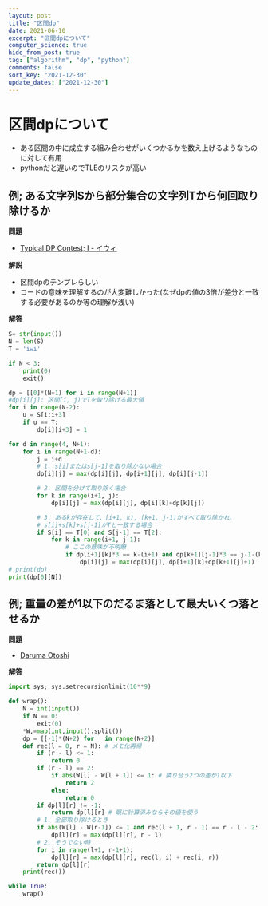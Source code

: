 ```yaml
---
layout: post
title: "区間dp"
date: 2021-06-10
excerpt: "区間dpについて"
computer_science: true
hide_from_post: true
tag: ["algorithm", "dp", "python"]
comments: false
sort_key: "2021-12-30"
update_dates: ["2021-12-30"]
---
```


# 区間dpについて
 - ある区間の中に成立する組み合わせがいくつかるかを数え上げるようなものに対して有用
 - pythonだと遅いのでTLEのリスクが高い

## 例; ある文字列Sから部分集合の文字列Tから何回取り除けるか

**問題**  
 - [Typical DP Contest; I - イウィ](https://atcoder.jp/contests/tdpc/tasks/tdpc_iwi)

**解説**  
 - 区間dpのテンプレらしい
 - コードの意味を理解するのが大変難しかった(なぜdpの値の3倍が差分と一致する必要があるのか等の理解が浅い)

**解答**  

```python
S= str(input())
N = len(S)
T = 'iwi'

if N < 3:
    print(0)
    exit()

dp = [[0]*(N+1) for i in range(N+1)]
#dp[i][j]: 区間[i, j)でTを取り除ける最大値
for i in range(N-2):
    u = S[i:i+3]
    if u == T:
        dp[i][i+3] = 1

for d in range(4, N+1):
    for i in range(N+1-d):
        j = i+d
        # 1. s[i]またはs[j-1]を取り除かない場合
        dp[i][j] = max(dp[i][j], dp[i+1][j], dp[i][j-1])

        # 2. 区間を分けて取り除く場合
        for k in range(i+1, j):
            dp[i][j] = max(dp[i][j], dp[i][k]+dp[k][j])

        # 3. あるkが存在して、[i+1, k), [k+1, j-1)がすべて取り除かれ、
        # s[i]+s[k]+s[j-1]がTと一致する場合
        if S[i] == T[0] and S[j-1] == T[2]:
            for k in range(i+1, j-1):
			    # ここの意味が不明瞭
                if dp[i+1][k]*3 == k-(i+1) and dp[k+1][j-1]*3 == j-1-(k+1) and S[k] == T[1]:
                    dp[i][j] = max(dp[i][j], dp[i+1][k]+dp[k+1][j]+1)
# print(dp)
print(dp[0][N])
```

## 例; 重量の差が1以下のだるま落として最大いくつ落とせるか

**問題**  
 - [Daruma Otoshi](https://algo-logic.info/range-dp/)

**解答**  

```python
import sys; sys.setrecursionlimit(10**9)

def wrap():
    N = int(input())
    if N == 0:
        exit(0)
    *W,=map(int,input().split())
    dp = [[-1]*(N+2) for _ in range(N+2)]
    def rec(l = 0, r = N): # メモ化再帰
        if (r - l) <= 1:
            return 0
        if (r - l) == 2:
            if abs(W[l] - W[l + 1]) <= 1: # 隣り合う2つの差が1以下
                return 2
            else:
                return 0
        if dp[l][r] != -1:
            return dp[l][r] # 既に計算済みならその値を使う
        # 1. 全部取り除けるとき
        if abs(W[l] - W[r-1]) <= 1 and rec(l + 1, r - 1) == r - l - 2:
            dp[l][r] = max(dp[l][r], r - l)
        # 2. そうでない時
        for i in range(l+1, r-1+1):
            dp[l][r] = max(dp[l][r], rec(l, i) + rec(i, r))
        return dp[l][r]
    print(rec())

while True:
    wrap()
```
